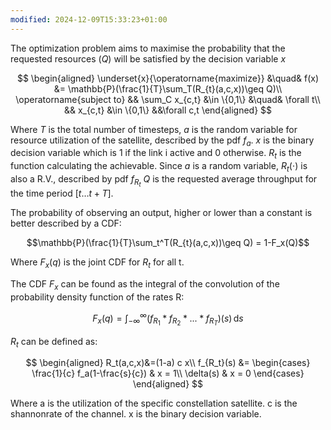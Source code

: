 ```yaml
---
modified: 2024-12-09T15:33:23+01:00
---
```

The optimization problem aims to maximise the probability that the requested resources ($Q$) will be satisfied by the decision variable $x$

$$
\begin{aligned}
	\underset{x}{\operatorname{maximize}} &\quad& f(x) &= \mathbb{P}(\frac{1}{T}\sum_T(R_{t}(a,c,x))\geq Q)\\
	\operatorname{subject to} && \sum_C x_{c,t} &\in \{0,1\} &\quad& \forall t\\
	&& x_{c,t} &\in \{0,1\} &&\forall c,t
\end{aligned}
$$

Where $T$ is the total number of timesteps, $a$ is the random variable for resource utilization of the satellite, described by the pdf $f_a$. 
$x$ is the binary decision variable which is 1 if the link i active and 0 otherwise. 
$R_t$ is the function calculating the achievable. 
Since $a$ is a random variable, $R_t( \cdot )$ is also a R.V., described by pdf $f_{R_t}$ 
$Q$ is the requested average throughput for the time period $[t\dots t+T]$. 

The probability of observing an output, higher or lower than a constant is better described by a CDF: 

$$\mathbb{P}(\frac{1}{T}\sum_t^T(R_{t}(a,c,x))\geq Q) = 1-F_x(Q)$$

Where $F_x(q)$ is the joint CDF for $R_t$ for all t.  


The CDF $F_x$ can be found as the integral of the convolution of the probability density function of the rates R:

$$
F_x(q) = \int_{-\infty}^{\infty}(f_{R_1} * f_{R_2}*...*f_{R_T})(s)\, \mathrm{d}s
$$

 $R_t$ can be defined as: 
 
$$
\begin{aligned}
 R_t(a,c,x)&=(1-a) c x\\
 f_{R_t}(s) &= 
 \begin{cases}
 \frac{1}{c} f_a(1-\frac{s}{c}) & x = 1\\
 \delta(s) & x = 0 
 \end{cases}
\end{aligned}
 $$

Where a is the utilization of the specific constellation satellite. c is the shannonrate of the channel. x is the binary decision variable. 

